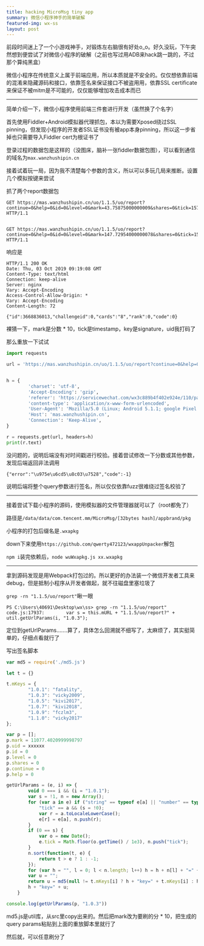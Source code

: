 ```yaml
---
title: hacking MicroMsg tiny app
summary: 微信小程序神手的简单破解
featured-img: wx-ss
layout: post
---
```


前段时间迷上了一个小游戏神手，对锻炼左右脑很有好处o_o。好久没玩，下午突然想到便尝试了对微信小程序的破解（之前也写过用ADB来hack跳一跳的，不过那个算纯黑盒）

微信小程序在传统意义上属于前端应用，所以本质就是不安全的。仅仅想依靠前端的混淆来隐藏源码和接口，依靠签名来保证接口不被盗用用，依靠SSL certificate来保证不被mitm是不可能的，仅仅能够增加攻击成本而已

***

简单介绍一下，微信小程序使用前端三件套进行开发（虽然换了个名字）

首先使用Fiddler+Android模拟器代理抓包，本以为需要Xposed绕过SSL pinning，但发现小程序的开发者SSL证书没有被app本身pinning，所以这一步省掉也只需要导入Fiddler cert为根证书了

登录过程的数据包是这样的（没图床，脑补一张fiddler数据包图），可以看到通信的域名为`max.wanzhushipin.cn`

接着试着玩一局，因为我不清楚每个参数的含义，所以可以多玩几局来推断。设置几个模拟按键来尝试

抓了两个report数据包

```
GET https://mas.wanzhushipin.cn/uo/1.1.5/uo/report?continue=0&help=0&id=0&level=0&mark=43.75875000000009&shares=0&tick=1570094323&uid=xxxxx&key=4c15bad54ad61f12d6b19318502714ab HTTP/1.1


GET https://mas.wanzhushipin.cn/uo/1.1.5/uo/report?continue=0&help=0&id=0&level=0&mark=147.72954000000078&shares=0&tick=1570094346&uid=xxxxx&key=5e2cea478b859137d507b3c1b691f926 HTTP/1.1
```

响应是

```
HTTP/1.1 200 OK
Date: Thu, 03 Oct 2019 09:19:08 GMT
Content-Type: text/html
Connection: keep-alive
Server: nginx
Vary: Accept-Encoding
Access-Control-Allow-Origin: *
Vary: Accept-Encoding
Content-Length: 72

{"id":3668836013,"challengeid":0,"cards":"8","rank":0,"code":0}
```

裸猜一下，mark是分数 * 10，tick是timestamp，key是signature，uid我打码了

那么重放一下试试

```python
import requests

url = 'https://mas.wanzhushipin.cn/uo/1.1.5/uo/report?continue=0&help=0&id=0&level=0&mark=1177.4020999998797&shares=0&tick=1570089005&uid=xxxxx&key=67427f970e98c42130eb64e1009064b4'


h = {
        'charset': 'utf-8',
        'Accept-Encoding': 'gzip',
        'referer': 'https://servicewechat.com/wx3c889b4f402e924e/110/page-frame.html',
        'content-type': 'application/x-www-form-urlencoded',
        'User-Agent': 'Mozilla/5.0 (Linux; Android 5.1.1; google Pixel 2 Build/LMY47I; wv) AppleWebKit/537.36 (KHTML, like Gecko) Version/4.0 Chrome/74.0.3729.136 Mobile Safari/537.36 MicroMessenger/7.0.6.1460(0x27000634) Process/appbrand2 NetType/WIFI Language/zh_CN',
        'Host': 'mas.wanzhushipin.cn',
        'Connection': 'Keep-Alive',
}

r = requests.get(url, headers=h)
print(r.text)
```

没问题的，说明后端没有对时间戳进行校验。接着尝试修改一下分数或其他参数，发现后端返回非法调用

```
{"error":"\u975e\u6cd5\u8c03\u7528","code":-1}
```

说明后端将整个query参数进行签名，所以仅仅依靠fuzz很难绕过签名校验了

***

接着尝试下载小程序的源码，使用模拟器的文件管理器就可以了（root都免了）

路径是`/data/data/com.tencent.mm/MicroMsg/[32bytes hash]/appbrand/pkg`

小程序的打包后缀名是`.wxapkg`

down下来使用`https://github.com/qwerty472123/wxappUnpacker`解包

`npm i`装完依赖后，`node wuWxapkg.js xx.wxapkg`

***

拿到源码发现是用Webpack打包过的。所以更好的办法装一个微信开发者工具来debug，但是抵制小程序从开发者做起，就不往磁盘里塞垃圾了

`grep -rn "1.1.5/uo/report"`瞅一眼

```
PS C:\Users\40691\Desktop\wx\ss> grep -rn "1.1.5/uo/report"
code.js:17937:        var s = this.mURL + "1.1.5/uo/report?" + util.getUrlParams(i, "1.0.3");
```

定位到getUrlParams.......算了，具体怎么回溯就不细写了，太麻烦了，其实挺简单的，仔细点看就行了

写出签名脚本

```javascript
var md5 = require('./md5.js')

let t = {}

t.mKeys = {
        "1.0.1": "fatality",
        "1.0.3": "vicky2009",
        "1.0.5": "kivi2017",
        "1.0.7": "kivi2018",
        "1.0.9": "fczlm3",
        "1.1.0": "vicky2017"
};

var p = [];
p.mark = 11077.4020999998797
p.uid = xxxxxx
p.id = 0
p.level = 0
p.shares = 0
p.continue = 0
p.help = 0

getUrlParams = (e, i) => {
        void 0 === i && (i = "1.0.1");
        var s = !1, n = new Array();
        for (var a in e) if ("string" == typeof e[a] || "number" == typeof e[a]) {
            "tick" == a && (s = !0);
            var r = a.toLocaleLowerCase();
            e[r] = e[a], n.push(r);
        }
        if (0 == s) {
            var o = new Date();
            e.tick = Math.floor(o.getTime() / 1e3), n.push("tick");
        }
        n.sort(function(t, e) {
            return t > e ? 1 : -1;
        });
        for (var h = "", l = 0; l < n.length; l++) h = h + n[l] + "=" + e[n[l]] + "&";
        var u = "";
        return u = md5(null != t.mKeys[i] ? h + "key=" + t.mKeys[i] : h + "key=fatality"), 
        h + "key=" + u;
    }

console.log(getUrlParams(p, "1.0.3"))
```

md5.js是util库，从src里copy出来的。然后把mark改为要刷的分 * 10，把生成的query params粘贴到上面的重放脚本里就行了

然后就，可以任意刷分了


